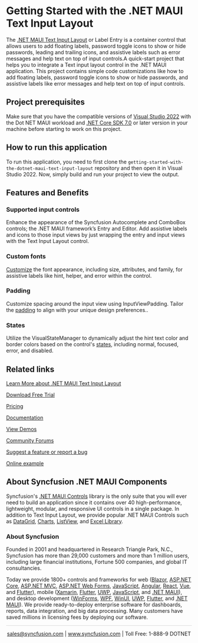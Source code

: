 # Getting Started with the .NET MAUI Text Input Layout
The [.NET MAUI Text Input Layout](https://www.syncfusion.com/maui-controls/maui-textinputlayout?utm_source=github&utm_medium=listing&utm_campaign=maui-text-input-layout-github-samples) or Label Entry is a container control that allows users to add floating labels, password toggle icons to show or hide passwords, leading and trailing icons, and assistive labels such as error messages and help text on top of input controls.A quick-start project that helps you to integrate a Text input layout control in the .NET MAUI application. This project contains simple code customizations like how to add floating labels, password toggle icons to show or hide passwords, and assistive labels like error messages and help text on top of input controls.

## Project prerequisites
Make sure that you have the compatible versions of [Visual Studio 2022](https://visualstudio.microsoft.com/downloads/ ) with the Dot NET MAUI workload and [.NET Core SDK 7.0](https://dotnet.microsoft.com/en-us/download/dotnet/7.0) or later version in your machine before starting to work on this project.

## How to run this application
To run this application, you need to first clone the `getting-started-with-the-dotnet-maui-text-input-layout` repository and then open it in Visual Studio 2022. Now, simply build and run your project to view the output.


## Features and Benefits

### Supported input controls
Enhance the appearance of the Syncfusion Autocomplete and ComboBox controls; the .NET MAUI framework’s Entry and Editor. Add assistive labels and icons to those input views by just wrapping the entry and input views with the Text Input Layout control.

### Custom fonts
[Customize](https://help.syncfusion.com/maui/textinputlayout/custom-icons?utm_source=github&utm_medium=listing&utm_campaign=maui-text-input-layout-github-samples) the font appearance, including size, attributes, and family, for assistive labels like hint, helper, and error within the control.

### Padding
Customize spacing around the input view using InputViewPadding. Tailor the [padding](https://help.syncfusion.com/maui/textinputlayout/container-type#custom-padding?utm_source=github&utm_medium=listing&utm_campaign=maui-text-input-layout-github-samples) to align with your unique design preferences..

### States
Utilize the VisualStateManager to dynamically adjust the hint text color and border colors based on the control's [states](https://help.syncfusion.com/maui/textinputlayout/states-and-colors?utm_source=github&utm_medium=listing&utm_campaign=maui-text-input-layout-github-samples), including normal, focused, error, and disabled.

## Related links
[Learn More about .NET MAUI Text Input Layout](https://www.syncfusion.com/maui-controls/maui-textinputlayout?utm_source=github&utm_medium=listing&utm_campaign=maui-text-input-layout-github-samples)

[Download Free Trial](https://www.syncfusion.com/downloads/maui?utm_source=github&utm_medium=listing&utm_campaign=maui-text-input-layout-github-samples)

[Pricing](https://www.syncfusion.com/sales/teamlicense?utm_source=github&utm_medium=listing&utm_campaign=maui-text-input-layout-github-samples)

[Documentation](https://help.syncfusion.com/maui/textinputlayout/getting-started?utm_source=github&utm_medium=listing&utm_campaign=maui-text-input-layout-github-samples)

[View Demos](https://github.com/SyncfusionExamples/getting-started-with-the-dotnet-maui-text-input-layout?utm_source=github&utm_medium=listing&utm_campaign=maui-text-input-layout-github-samples)

[Community Forums](https://www.syncfusion.com/forums/maui?utm_source=github&utm_medium=listing&utm_campaign=maui-text-input-layout-github-samples)

[Suggest a feature or report a bug](https://www.syncfusion.com/feedback/maui?utm_source=github&utm_medium=listing&utm_campaign=maui-text-input-layout-github-samples)

[Online example](https://github.com/syncfusion/maui-demos/tree/master/MAUI/TextInputLayout?utm_source=github&utm_medium=listing&utm_campaign=maui-text-input-layout-github-samples)

## About Syncfusion .NET MAUI Components

Syncfusion's [.NET MAUI Controls](https://www.syncfusion.com/maui-controls?utm_source=github&utm_medium=listing&utm_campaign=maui-text-input-layout-github-samples) library is the only suite that you will ever need to build an application since it contains over 40 high-performance, lightweight, modular, and responsive UI controls in a single package. In addition to Text Input Layout, we provide popular .NET MAUI Controls such as [DataGrid](https://www.syncfusion.com/maui-controls/maui-datagrid?utm_source=github&utm_medium=listing&utm_campaign=maui-text-input-layout-github-samples), [Charts](https://www.syncfusion.com/maui-controls/maui-cartesian-charts?utm_source=github&utm_medium=listing&utm_campaign=maui-text-input-layout-github-samples), [ListView](https://www.syncfusion.com/maui-controls/maui-listview?utm_source=github&utm_medium=listing&utm_campaign=maui-text-input-layout-github-samples), and [Excel Library](https://www.syncfusion.com/document-processing/excel-framework/maui?utm_source=github&utm_medium=listing&utm_campaign=maui-text-input-layout-github-samples).

### About Syncfusion

Founded in 2001 and headquartered in Research Triangle Park, N.C., Syncfusion has more than 29,000 customers and more than 1 million users, including large financial institutions, Fortune 500 companies, and global IT consultancies.

Today we provide 1800+ controls and frameworks for web ([Blazor](https://www.syncfusion.com/blazor-components?utm_source=github&utm_medium=listing&utm_campaign=maui-text-input-layout-github-samples), [ASP.NET Core](https://www.syncfusion.com/aspnet-core-ui-controls?utm_source=github&utm_medium=listing&utm_campaign=maui-text-input-layout-github-samples), [ASP.NET MVC](https://www.syncfusion.com/aspnet-mvc-ui-controls?utm_source=github&utm_medium=listing&utm_campaign=maui-text-input-layout-github-samples), [ASP.NET Web Forms](https://www.syncfusion.com/jquery/aspnet-webforms-ui-controls?utm_source=github&utm_medium=listing&utm_campaign=maui-text-input-layout-github-samples), [JavaScript](https://www.syncfusion.com/javascript-ui-controls?utm_source=github&utm_medium=listing&utm_campaign=maui-text-input-layout-github-samples), [Angular](https://www.syncfusion.com/angular-components?utm_source=github&utm_medium=listing&utm_campaign=maui-text-input-layout-github-samples), [React](https://www.syncfusion.com/react-components?utm_source=github&utm_medium=listing&utm_campaign=maui-text-input-layout-github-samples), [Vue](https://www.syncfusion.com/vue-components?utm_source=github&utm_medium=listing&utm_campaign=maui-text-input-layout-github-samples), and [Flutter](https://www.syncfusion.com/flutter-widgets?utm_source=github&utm_medium=listing&utm_campaign=maui-text-input-layout-github-samples)), mobile ([Xamarin](https://www.syncfusion.com/xamarin-ui-controls?utm_source=github&utm_medium=listing&utm_campaign=maui-text-input-layout-github-samples), [Flutter](https://www.syncfusion.com/flutter-widgets?utm_source=github&utm_medium=listing&utm_campaign=maui-text-input-layout-github-samples), [UWP](https://www.syncfusion.com/uwp-ui-controls?utm_source=github&utm_medium=listing&utm_campaign=maui-text-input-layout-github-samples), [JavaScript](https://www.syncfusion.com/javascript-ui-controls?utm_source=github&utm_medium=listing&utm_campaign=maui-text-input-layout-github-samples), and [.NET MAUI](https://www.syncfusion.com/maui-controls?utm_source=github&utm_medium=listing&utm_campaign=maui-text-input-layout-github-samples)), and desktop development ([WinForms](https://www.syncfusion.com/winforms-ui-controls?utm_source=github&utm_medium=listing&utm_campaign=maui-text-input-layout-github-samples), [WPF](https://www.syncfusion.com/wpf-controls?utm_source=github&utm_medium=listing&utm_campaign=maui-text-input-layout-github-samples), [WinUI](https://www.syncfusion.com/winui-controls?utm_source=github&utm_medium=listing&utm_campaign=maui-text-input-layout-github-samples), [UWP](https://www.syncfusion.com/uwp-ui-controls?utm_source=github&utm_medium=listing&utm_campaign=maui-text-input-layout-github-samples), [Flutter](https://www.syncfusion.com/flutter-widgets?utm_source=github&utm_medium=listing&utm_campaign=maui-text-input-layout-github-samples), and [.NET MAUI](https://www.syncfusion.com/maui-controls?utm_source=github&utm_medium=listing&utm_campaign=maui-text-input-layout-github-samples)). We provide ready-to-deploy enterprise software for dashboards, reports, data integration, and big data processing. Many customers have saved millions in licensing fees by deploying our software.


<hr style="height:0.3px;border:none;color:lightgrey;background-color:lightgrey;" />

<p align="center">
<a href="mailto:sales@syncfusion.com?Subject=Syncfusion .NET MAUI Text Input Layout - GitHub" target="_top">sales@syncfusion.com</a> | <a href="https://www.syncfusion.com?utm_source=github&utm_medium=listing&utm_campaign=maui-text-input-layout-github-samples">www.syncfusion.com</a> | Toll Free: 1-888-9 DOTNET <br>
</p>